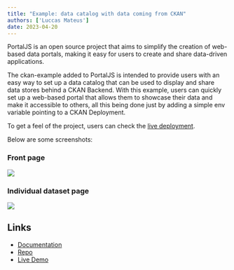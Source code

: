 ```yaml
---
title: "Example: data catalog with data coming from CKAN"
authors: ['Luccas Mateus']
date: 2023-04-20
---
```


PortalJS is an open source project that aims to simplify the creation of web-based data portals, making it easy for users to create and share data-driven applications. 

The ckan-example added to PortalJS is intended to provide users with an easy way to set up a data catalog that can be used to display and share data stores behind a CKAN Backend. With this example, users can quickly set up a web-based portal that allows them to showcase their data and make it accessible to others, all this being done just by adding a simple env variable pointing to a CKAN Deployment.

To get a feel of the project, users can check the [live deployment](https://ckan-example.portaljs.org).

Below are some screenshots:

### Front page

![](https://i.imgur.com/NlTAIAg.png)

### Individual dataset page

![](https://i.imgur.com/RRoIlGf.png)

## Links

- [Documentation](/docs/example-ckan)  
- [Repo](https://github.com/datopian/portaljs/tree/main/examples/ckan-example)  
- [Live Demo](https://ckan-example.portaljs.org)  